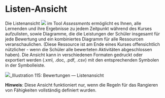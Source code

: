 
# Listen-Ansicht

Die Listenansicht ![](../../.gitbook/assets/graphics201.png) im Tool _Assessments_ ermöglicht es Ihnen, alle Lernenden und ihre Ergebnisse zu jedem Zeitpunkt während des Kurses aufzulisten, sowie Diagramme, die die Leistungen der Schüler insgesamt für jede Bewertung und ein kombiniertes Diagramm für alle Ressourcen veranschaulichen. \(Diese Ressource ist am Ende eines Kurses offensichtlich nützlicher - wenn die Schüler alle bewerteten Aktivitäten abgeschlossen haben\). Die Ansicht kann in verschiedenen Formaten gedruckt oder exportiert werden \(.xml, .doc, .pdf, .csv\) mit den entsprechenden Symbolen in der Symbolleiste.

![](../../.gitbook/assets/images141%20%281%29.png)_Illustration 115: Bewertungen — Listenansicht

**Hinweis**: Diese Ansicht funktioniert nur, wenn die Regeln für das Rangieren von Fähigkeiten vollständig definiert wurden.